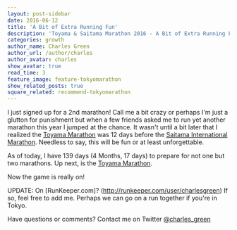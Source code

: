 ```yaml
---
layout: post-sidebar
date: 2016-06-12
title: 'A Bit of Extra Running Fun'
description: 'Toyama & Saitama Marathon 2016 - A Bit of Extra Running Fun.'
categories: growth
author_name: Charles Green
author_url: /author/charles
author_avatar: charles
show_avatar: true
read_time: 3
feature_image: feature-tokyomarathon
show_related_posts: true
square_related: recommend-tokyomarathon
---
```



I just signed up for a 2nd marathon! Call me a bit crazy or perhaps I'm just a glutton for punishment but when a few friends asked me to run yet another marathon this year I jumped at the chance. It wasn't until a bit later that I realized the [Toyama Marathon](http://www.toyamamarathon.com/) was 12 days before the [Saitama International Marathon](http://saitama-international-marathon.jp/). Needless to say, this will be fun or at least unforgettable.  

As of today, I have 139 days (4 Months, 17 days) to prepare for not one but two marathons. Up next, is the [Toyama Marathon](http://www.toyamamarathon.com/).  

Now the game is really on!  

UPDATE:
On [RunKeeper.com]? (http://runkeeper.com/user/charlesgreen) If so, feel free to add me. Perhaps we can go on a run together if you're in Tokyo.

Have questions or comments? Contact me on Twitter [@charles_green](https://twitter.com/charles_green)
